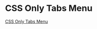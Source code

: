 # CSS Only Tabs Menu

[CSS Only Tabs Menu](https://www.youtube.com/watch?v=lYdoOqETRPU&ab_channel=OnlineTutorials)